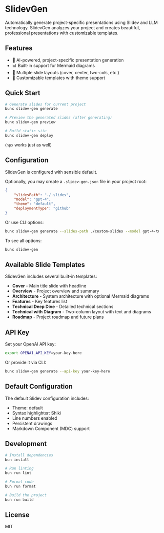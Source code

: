 # SlidevGen

Automatically generate project-specific presentations using Slidev and LLM technology. SlidevGen analyzes your project and creates beautiful, professional presentations with customizable templates.

## Features

- 🤖 AI-powered, project-specific presentation generation
- 📊 Built-in support for Mermaid diagrams
- 🎨 Multiple slide layouts (cover, center, two-cols, etc.)
- 🔧 Customizable templates with theme support

## Quick Start

```bash
# Generate slides for current project
bunx slidev-gen generate

# Preview the generated slides (after generating)
bunx slidev-gen preview

# Build static site
bunx slidev-gen deploy
```

(`npx` works just as well)

## Configuration

SlidevGen is configured with sensible default.

Optionally, you may create a `.slidev-gen.json` file in your project root:

```json
{
    "slidesPath": "./.slides",
    "model": "gpt-4",
    "theme": "default",
    "deploymentType": "github"
}
```

Or use CLI options:

```bash
bunx slidev-gen generate --slides-path ./custom-slides --model gpt-4-turbo
```

To see all options:

```bash
bunx slidev-gen
```

## Available Slide Templates

SlidevGen includes several built-in templates:

- **Cover** - Main title slide with headline
- **Overview** - Project overview and summary
- **Architecture** - System architecture with optional Mermaid diagrams
- **Features** - Key features list
- **Technical Deep Dive** - Detailed technical sections
- **Technical with Diagram** - Two-column layout with text and diagrams
- **Roadmap** - Project roadmap and future plans

## API Key

Set your OpenAI API key:

```bash
export OPENAI_API_KEY=your-key-here
```

Or provide it via CLI:

```bash
bunx slidev-gen generate --api-key your-key-here
```

## Default Configuration

The default Slidev configuration includes:

- Theme: default
- Syntax highlighter: Shiki
- Line numbers enabled
- Persistent drawings
- Markdown Component (MDC) support

## Development

```bash
# Install dependencies
bun install

# Run linting
bun run lint

# Format code
bun run format

# Build the project
bun run build
```

## License

MIT
